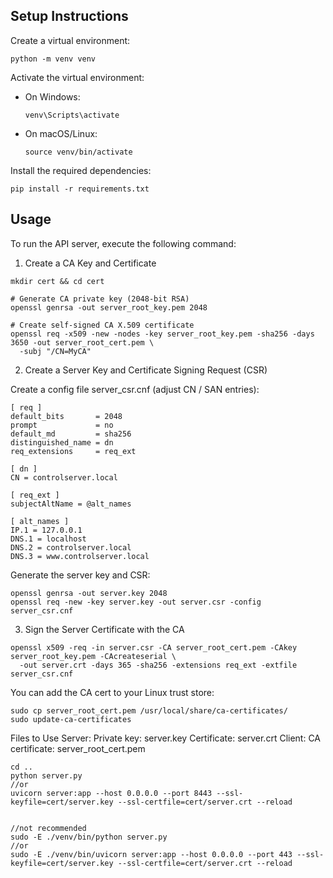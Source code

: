 ## Setup Instructions

Create a virtual environment:
   ```
   python -m venv venv
   ```

Activate the virtual environment:
   - On Windows:
     ```
     venv\Scripts\activate
     ```
   - On macOS/Linux:
     ```
     source venv/bin/activate
     ```
Install the required dependencies:
   ```
   pip install -r requirements.txt
   ```

## Usage

To run the API server, execute the following command:

1. Create a CA Key and Certificate
```
mkdir cert && cd cert

# Generate CA private key (2048-bit RSA)
openssl genrsa -out server_root_key.pem 2048

# Create self-signed CA X.509 certificate
openssl req -x509 -new -nodes -key server_root_key.pem -sha256 -days 3650 -out server_root_cert.pem \
  -subj "/CN=MyCA"
```
2. Create a Server Key and Certificate Signing Request (CSR)

Create a config file server_csr.cnf (adjust CN / SAN entries):

```
[ req ]
default_bits       = 2048
prompt             = no
default_md         = sha256
distinguished_name = dn
req_extensions     = req_ext

[ dn ]
CN = controlserver.local

[ req_ext ]
subjectAltName = @alt_names

[ alt_names ]
IP.1 = 127.0.0.1
DNS.1 = localhost
DNS.2 = controlserver.local
DNS.3 = www.controlserver.local
```

Generate the server key and CSR:

```
openssl genrsa -out server.key 2048
openssl req -new -key server.key -out server.csr -config server_csr.cnf
```

3. Sign the Server Certificate with the CA

```
openssl x509 -req -in server.csr -CA server_root_cert.pem -CAkey server_root_key.pem -CAcreateserial \
  -out server.crt -days 365 -sha256 -extensions req_ext -extfile server_csr.cnf
```

You can add the CA cert to your Linux trust store:
```
sudo cp server_root_cert.pem /usr/local/share/ca-certificates/
sudo update-ca-certificates
```

Files to Use
Server:
  Private key: server.key
  Certificate: server.crt
Client:
  CA certificate: server_root_cert.pem

```
cd ..
python server.py 
//or
uvicorn server:app --host 0.0.0.0 --port 8443 --ssl-keyfile=cert/server.key --ssl-certfile=cert/server.crt --reload


//not recommended
sudo -E ./venv/bin/python server.py 
//or
sudo -E ./venv/bin/uvicorn server:app --host 0.0.0.0 --port 443 --ssl-keyfile=cert/server.key --ssl-certfile=cert/server.crt --reload
```
